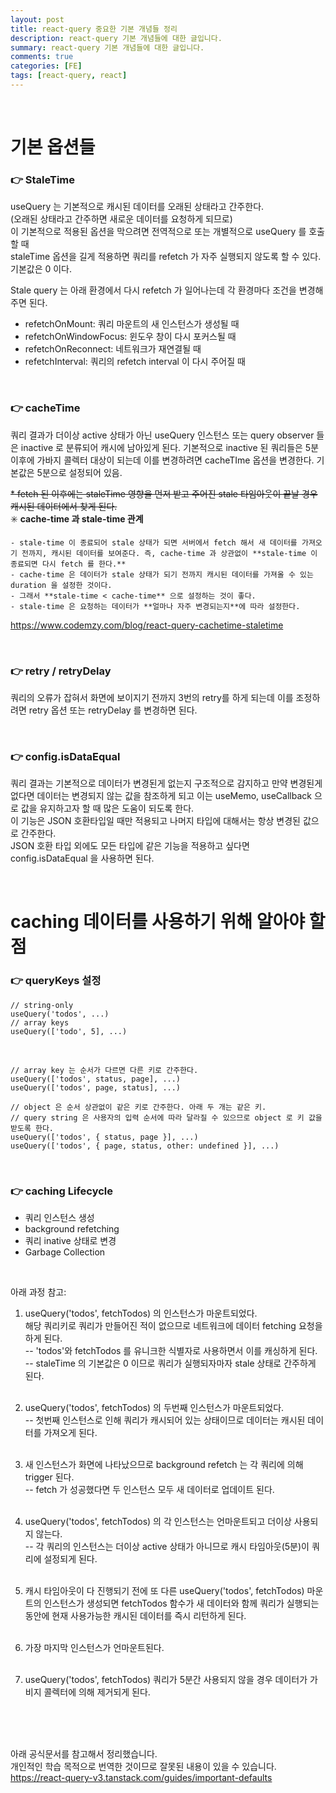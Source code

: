 ```yaml
---
layout: post
title: react-query 중요한 기본 개념들 정리
description: react-query 기본 개념들에 대한 글입니다.
summary: react-query 기본 개념들에 대한 글입니다.
comments: true
categories: [FE]
tags: [react-query, react]
---
```


<br>

# 기본 옵션들

### 👉 StaleTime

useQuery 는 기본적으로 캐시된 데이터를 오래된 상태라고 간주한다.<br>
(오래된 상태라고 간주하면 새로운 데이터를 요청하게 되므로)<br>
이 기본적으로 적용된 옵션을 막으려면 전역적으로 또는 개별적으로 useQuery 를 호출할 때<br>
staleTime 옵션을 길게 적용하면 쿼리를 refetch 가 자주 실행되지 않도록 할 수 있다. 기본값은 0 이다.

Stale query 는 아래 환경에서 다시 refetch 가 일어나는데 각 환경마다 조건을 변경해주면 된다.

- refetchOnMount: 쿼리 마운트의 새 인스턴스가 생성될 때
- refetchOnWindowFocus: 윈도우 창이 다시 포커스될 때
- refetchOnReconnect: 네트워크가 재연결될 때
- refetchInterval: 쿼리의 refetch interval 이 다시 주어질 때

<br>

### 👉 cacheTime

쿼리 결과가 더이상 active 상태가 아닌 useQuery 인스턴스 또는 query observer 들은 inactive 로 분류되어 캐시에 남아있게 된다.
기본적으로 inactive 된 쿼리들은 5분 이후에 가바지 콜렉터 대상이 되는데 이를 변경하려면
cacheTIme 옵션을 변경한다. 기본값은 5분으로 설정되어 있음.

<strike>\* fetch 된 이후에는 staleTime 영향을 먼저 받고 주어진 stale 타임아웃이 끝날 경우 캐시된 데이터에서 찾게 된다. </strike>
<br>
✳️ **cache-time 과 stale-time 관계**

```
- stale-time 이 종료되어 stale 상태가 되면 서버에서 fetch 해서 새 데이터를 가져오기 전까지, 캐시된 데이터를 보여준다. 즉, cache-time 과 상관없이 **stale-time 이 종료되면 다시 fetch 를 한다.**
- cache-time 은 데이터가 stale 상태가 되기 전까지 캐시된 데이터를 가져올 수 있는 duration 을 설정한 것이다.
- 그래서 **stale-time < cache-time** 으로 설정하는 것이 좋다.
- stale-time 은 요청하는 데이터가 **얼마나 자주 변경되는지**에 따라 설정한다.
```
<https://www.codemzy.com/blog/react-query-cachetime-staletime>

<br>

### 👉 retry / retryDelay

쿼리의 오류가 잡혀서 화면에 보이지기 전까지 3번의 retry를 하게 되는데 이를 조정하려면 retry 옵션 또는 retryDelay 를 변경하면 된다.

<br>

### 👉 config.isDataEqual

쿼리 결과는 기본적으로 데이터가 변경된게 없는지 구조적으로 감지하고 만약 변경된게 없다면 데이터는 변경되지 않는 값을 참조하게 되고 이는 useMemo, useCallback 으로 값을 유지하고자 할 때 많은 도움이 되도록 한다.<br>이 기능은 JSON 호환타입일 때만 적용되고 나머지 타입에 대해서는 항상 변경된 값으로 간주한다.
<br>JSON 호환 타입 외에도 모든 타입에 같은 기능을 적용하고 싶다면 config.isDataEqual 을 사용하면 된다.

<br>

# caching 데이터를 사용하기 위해 알아야 할 점

### 👉 queryKeys 설정

```tsx
// string-only
useQuery('todos', ...)
// array keys
useQuery(['todo', 5], ...)
```

<br>

```tsx
// array key 는 순서가 다르면 다른 키로 간주한다.
useQuery(['todos', status, page], ...)
useQuery(['todos', page, status], ...)

// object 은 순서 상관없이 같은 키로 간주한다. 아래 두 개는 같은 키.
// query string 은 사용자의 입력 순서에 따라 달라질 수 있으므로 object 로 키 값을 받도록 한다.
useQuery(['todos', { status, page }], ...)
useQuery(['todos', { page, status, other: undefined }], ...)
```

<br>

### 👉 caching Lifecycle

- 쿼리 인스턴스 생성
- background refetching
- 쿼리 inative 상태로 변경
- Garbage Collection

<br>

아래 과정 참고:

1. useQuery('todos', fetchTodos) 의 인스턴스가 마운트되었다.<br>
   해당 쿼리키로 쿼리가 만들어진 적이 없으므로 네트워크에 데이터 fetching 요청을 하게 된다.<br>
   -- 'todos'와 fetchTodos 를 유니크한 식별자로 사용하면서 이를 캐싱하게 된다. <br>
   -- staleTime 의 기본값은 0 이므로 쿼리가 실행되자마자 stale 상태로 간주하게 된다. <br><br>

2. useQuery('todos', fetchTodos) 의 두번째 인스턴스가 마운트되었다.<br>
   -- 첫번째 인스턴스로 인해 쿼리가 캐시되어 있는 상태이므로 데이터는 캐시된 데이터를 가져오게 된다.<br><br>

3. 새 인스턴스가 화면에 나타났으므로 background refetch 는 각 쿼리에 의해 trigger 된다.<br>
   -- fetch 가 성공했다면 두 인스턴스 모두 새 데이터로 업데이트 된다.<br><br>

4. useQuery('todos', fetchTodos) 의 각 인스턴스는 언마운트되고 더이상 사용되지 않는다.<br>
   -- 각 쿼리의 인스턴스는 더이상 active 상태가 아니므로 캐시 타임아웃(5분)이 쿼리에 설정되게 된다.<br><br>

5. 캐시 타임아웃이 다 진행되기 전에 또 다른 useQuery('todos', fetchTodos) 마운트의 인스턴스가 생성되면 fetchTodos 함수가 새 데이터와 함께 쿼리가 실행되는 동안에 현재 사용가능한 캐시된 데이터를 즉시 리턴하게 된다.<br><br>

6. 가장 마지막 인스턴스가 언마운트된다.<br><br>

7. useQuery('todos', fetchTodos) 쿼리가 5분간 사용되지 않을 경우 데이터가 가비지 콜렉터에 의해 제거되게 된다.

<br><br><br>

아래 공식문서를 참고해서 정리했습니다. <br>
개인적인 학습 목적으로 번역한 것이므로 잘못된 내용이 있을 수 있습니다.<br>
<https://react-query-v3.tanstack.com/guides/important-defaults>
